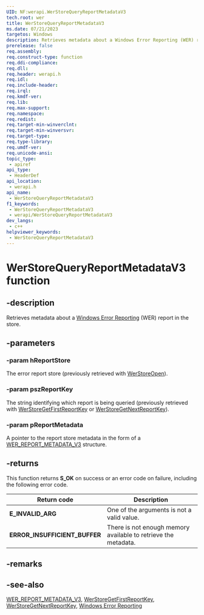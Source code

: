 ```yaml
---
UID: NF:werapi.WerStoreQueryReportMetadataV3
tech.root: wer
title: WerStoreQueryReportMetadataV3
ms.date: 07/21/2023
targetos: Windows
description: Retrieves metadata about a Windows Error Reporting (WER) report in the store.
prerelease: false
req.assembly: 
req.construct-type: function
req.ddi-compliance: 
req.dll: 
req.header: werapi.h
req.idl: 
req.include-header: 
req.irql: 
req.kmdf-ver: 
req.lib: 
req.max-support: 
req.namespace: 
req.redist: 
req.target-min-winverclnt: 
req.target-min-winversvr: 
req.target-type: 
req.type-library: 
req.umdf-ver: 
req.unicode-ansi: 
topic_type:
 - apiref
api_type:
 - HeaderDef
api_location:
 - werapi.h
api_name:
 - WerStoreQueryReportMetadataV3
f1_keywords:
 - WerStoreQueryReportMetadataV3
 - werapi/WerStoreQueryReportMetadataV3
dev_langs:
 - c++
helpviewer_keywords:
 - WerStoreQueryReportMetadataV3
---
```


# WerStoreQueryReportMetadataV3 function

## -description

Retrieves metadata about a [Windows Error Reporting](../_wer/index.md) (WER) report in the store.

## -parameters

### -param hReportStore

The error report store (previously retrieved with [WerStoreOpen](/windows/desktop/api/werapi/nf-werapi-werstoreopen)).

### -param pszReportKey

The string identifying which report is being queried (previously retrieved with [WerStoreGetFirstReportKey](/windows/desktop/api/werapi/nf-werapi-werstoregetfirstreportkey) or [WerStoreGetNextReportKey](/windows/desktop/api/werapi/nf-werapi-werstoregetnextreportkey)).

### -param pReportMetadata

A pointer to the report store metadata in the form of a [WER_REPORT_METADATA_V3](ns-werapi-wer_report_metadata_v3.md) structure.

## -returns

This function returns **S_OK** on success or an error code on failure, including the following error code.

|Return code|Description|
|--- |--- |
|**E_INVALID_ARG**|One of the arguments is not a valid value.|
|**ERROR_INSUFFICIENT_BUFFER**|There is not enough memory available to retrieve the metadata. |

## -remarks

## -see-also

[WER_REPORT_METADATA_V3](ns-werapi-wer_report_metadata_v3.md), [WerStoreGetFirstReportKey](/windows/desktop/api/werapi/nf-werapi-werstoregetfirstreportkey), [WerStoreGetNextReportKey](/windows/desktop/api/werapi/nf-werapi-werstoregetnextreportkey), [Windows Error Reporting](../_wer/index.md)
